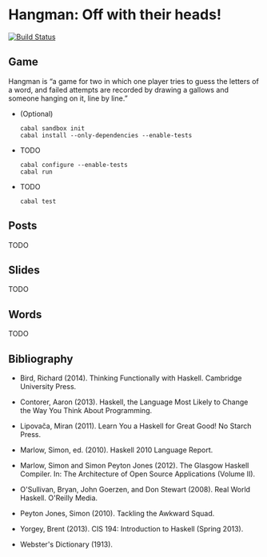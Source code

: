 # Hangman: Off with their heads!

[![Build Status][build-status-image]][build-status]

## Game

Hangman is “a game for two in which one player tries to guess the
letters of a word, and failed attempts are recorded by drawing a
gallows and someone hanging on it, line by line.”

- (Optional)

  ```
  cabal sandbox init
  cabal install --only-dependencies --enable-tests
  ```

- TODO

  ```
  cabal configure --enable-tests
  cabal run
  ```

- TODO

  ```
  cabal test
  ```

## Posts

TODO

## Slides

TODO

## Words

TODO

## Bibliography

- Bird, Richard (2014). Thinking Functionally with Haskell. Cambridge
  University Press.

- Contorer, Aaron (2013). Haskell, the Language Most Likely to Change
  the Way You Think About Programming.

- Lipovača, Miran (2011). Learn You a Haskell for Great Good! No
  Starch Press.

- Marlow, Simon, ed. (2010). Haskell 2010 Language Report.

- Marlow, Simon and Simon Peyton Jones (2012). The Glasgow Haskell
  Compiler. In: The Architecture of Open Source Applications (Volume
  II).

- O'Sullivan, Bryan, John Goerzen, and Don Stewart (2008). Real World
  Haskell. O'Reilly Media.

- Peyton Jones, Simon (2010). Tackling the Awkward Squad.

- Yorgey, Brent (2013). CIS 194: Introduction to Haskell (Spring
  2013).

- Webster's Dictionary (1913).

[build-status]: https://travis-ci.org/stackbuilders/hangman
[build-status-image]: https://travis-ci.org/stackbuilders/hangman.svg?branch=master
